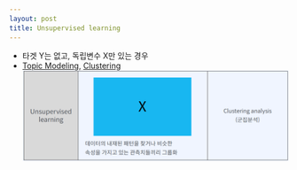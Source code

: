 ```yaml
---
layout: post
title: Unsupervised learning
---
```


- 타겟 Y는 없고, 독립변수 X만 있는 경우 
- [Topic Modeling](https://code7ssage.github.io/Topic-Modeling/), [Clustering](https://code7ssage.github.io/Clustering/)
    ![image](https://github.com/code7ssage/code7ssage.github.io/blob/master/assets/attached%20file/Pasted%20image%2020240103140854.png?raw=true)